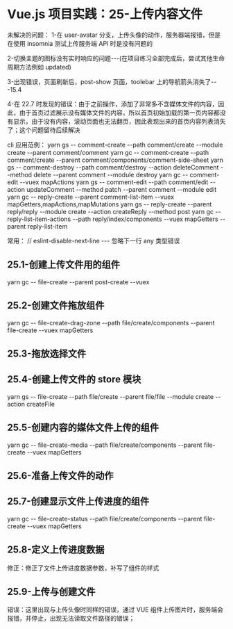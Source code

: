 # Vue.js 项目实践：25-上传内容文件

未解决的问题：
1-在 user-avatar 分支，上传头像的动作，服务器端报错，但是在使用 insomnia 测试上传服务端 API 时是没有问题的

2-切换主题的图标没有实时响应的问题---(在项目练习全部完成后，尝试其他生命周期方法例如 updated)

3-出现错误，页面刷新后，post-show 页面，toolebar 上的导航箭头消失了---15.4

4-在 22.7 时发现的错误：由于之前操作，添加了非常多不含媒体文件的内容，因此，由于首页过滤展示没有媒体文件的内容，所以首页初始加载的第一页内容都没有显示，由于没有内容，滚动页面也无法翻页，因此表现出来的首页内容列表消失了；这个问题留待后续解决

cli 应用范例：
yarn gs -- comment-create --path comment/create --module create --parent comment/comment
yarn gc -- comment-create --path comment/create --parent comment/components/comment-side-sheet
yarn gs -- comment-destroy --path comment/destroy --action deleteComment --method delete --parent comment --module destroy
yarn gc -- comment-edit --vuex mapActions
yarn gs -- comment-edit --path comment/edit --action updateComment --method patch --parent comment --module edit
yarn gc -- reply-create --parent comment-list-item --vuex mapGetters,mapActions,mapMutations
yarn gs -- reply-create --parent reply/reply --module create --action createReply --method post
yarn gc -- reply-list-item-actions --path reply/index/components --vuex mapGetters --parent reply-list-item

常用：
// eslint-disable-next-line --- 忽略下一行 any 类型错误

## 25.1-创建上传文件用的组件

yarn gc -- file-create --parent post-create --vuex

## 25.2-创建文件拖放组件

yarn gc -- file-create-drag-zone --path file/create/components --parent file-create --vuex mapGetters

## 25.3-拖放选择文件

## 25.4-创建上传文件的 store 模块

yarn gs -- file-create --path file/create --parent file/file --module create --action createFile

## 25.5-创建内容的媒体文件上传的组件

yarn gc -- file-create-media --path file/create/components --parent file-create --vuex mapGetters

## 25.6-准备上传文件的动作

## 25.7-创建显示文件上传进度的组件

yarn gc -- file-create-status --path file/create/components --parent file-create --vuex mapGetters

## 25.8-定义上传进度数据

修正：修正了文件上传进度数据参数，补写了组件的样式

## 25.9-上传与创建文件

错误：这里出现与上传头像时同样的错误，通过 VUE 组件上传图片时，服务端会报错，并停止，出现无法读取文件路径的错误；
